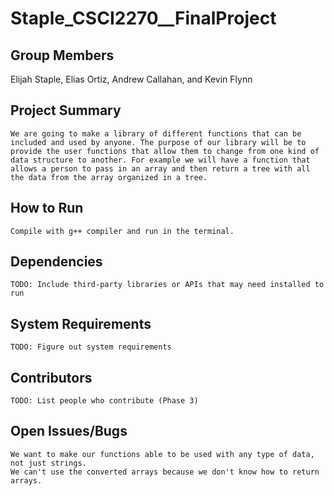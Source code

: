 # Staple_CSCI2270__FinalProject

## Group Members

Elijah Staple, Elias Ortiz, Andrew Callahan, and Kevin Flynn

## Project Summary

	We are going to make a library of different functions that can be included and used by anyone. The purpose of our library will be to provide the user functions that allow them to change from one kind of data structure to another. For example we will have a function that allows a person to pass in an array and then return a tree with all the data from the array organized in a tree.

## How to Run

	Compile with g++ compiler and run in the terminal.

## Dependencies

	TODO: Include third-party libraries or APIs that may need installed to run

## System Requirements

	TODO: Figure out system requirements

## Contributors

	TODO: List people who contribute (Phase 3)

## Open Issues/Bugs

	We want to make our functions able to be used with any type of data, not just strings.
	We can't use the converted arrays because we don't know how to return arrays.

